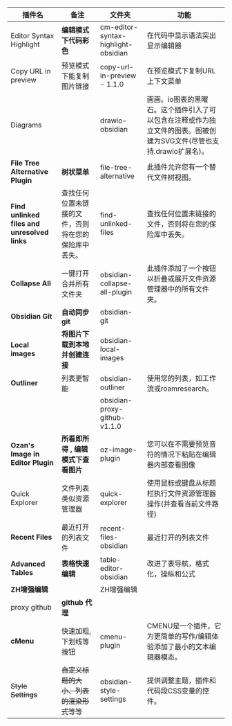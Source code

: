 | 插件名                                       | 备注                                                 | 文件夹                              | 功能                                                                                                                 |
| -------------------------------------------- | ---------------------------------------------------- | ----------------------------------- | -------------------------------------------------------------------------------------------------------------------- |
| Editor Syntax Highlight                      | **编辑模式下代码彩色**                               | cm-editor-syntax-highlight-obsidian | 在代码中显示语法突出显示编辑器                                                                                       |
| Copy URL in preview                          | 预览模式下能复制图片链接                             | copy-url-in-preview - 1.1.0         | 在预览模式下复制URL上下文菜单                                                                                        |
| Diagrams                                     |                                                      | drawio-obsidian                     | 画画。io图表的黑曜石。这个插件引入了可以包含在注释或作为独立文件的图表。图被创建为SVG文件(尽管也支持.drawio扩展名)。 |
| **File Tree Alternative Plugin**             | **树状菜单**                                         | file-tree-alternative               | 此插件允许您有一个替代文件树视图。                                                                                   |
| **Find unlinked files and unresolved links** | 查找任何位置未链接的文件，否则将在您的保险库中丢失。 | find-unlinked-files                 | 查找任何位置未链接的文件，否则将在您的保险库中丢失。                                                                 |
| **Collapse All**                             | 一键打开合并所有文件夹                               | obsidian-collapse-all-plugin        | 此插件添加了一个按钮以折叠或展开文件资源管理器中的所有文件夹。                                                       |
| **Obsidian Git**                             | **自动同步git**                                      | obsidian-git                        |                                                                                                                      |
| **Local images**                             | **将图片下载到本地并创建连接**                       | obsidian-local-images               |                                                                                                                      |
| **Outliner**                                 | 列表更智能                                           | obsidian-outliner                   | 使用您的列表，如工作流或roamresearch。                                                                               |
|                                              |                                                      | obsidian-proxy-github-v1.1.0        |                                                                                                                      |
| **Ozan's Image in Editor Plugin**            | **所看即所得 , 编辑模式下查看图片**                  | oz-image-plugin                     | 您可以在不需要预览音符的情况下粘贴在编辑器内部查看图像                                                               |
| Quick Explorer                               | 文件列表类似资源管理器                               | quick-explorer                      | 使用鼠标或键盘从标题栏执行文件资源管理器操作(并查看当前文件路径)                                                     |
| **Recent Files**                             | 最近打开的列表文件                                   | recent-files-obsidian               | 最近打开的列表文件                                                                                                   |
| **Advanced Tables**                          | **表格快速编辑**                                     | table-editor-obsidian               | 改进了表导航，格式化，操纵和公式                                                                                     |
| **ZH增强编辑**                               |                                                      | ZH增强编辑                          |                                                                                                                      |
| proxy github                                 | **github 代理**                                      |                                     |                                                                                                                      |
| **cMenu**                                    | 快速加粗,下划线等按钮                                | cmenu-plugin                        | CMENU是一个插件，它为更简单的写作/编辑体验添加了最小的文本编辑器模态。                                               |
| ~~Style Settings~~                           | ~~自定义标题的大小、列表的渲染形式等等~~             | obsidian-style-settings             | 提供调整主题，插件和代码段CSS变量的控件。                                                                            |
